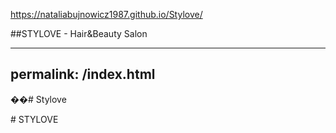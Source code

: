 https://nataliabujnowicz1987.github.io/Stylove/

##STYLOVE - Hair&Beauty Salon




---
permalink: /index.html
---

��# Stylove

#   S T Y L O V E  
 